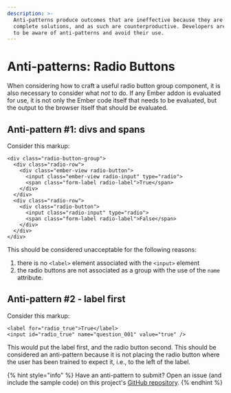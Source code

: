 ```yaml
---
description: >-
  Anti-patterns produce outcomes that are ineffective because they are not
  complete solutions, and as such are counterproductive. Developers are advised
  to be aware of anti-patterns and avoid their use.
---
```


# Anti-patterns: Radio Buttons

When considering how to craft a useful radio button group component, it is also necessary to consider what _not_ to do. If any Ember addon is evaluated for use, it is not only the Ember code itself that needs to be evaluated, but the output to the browser itself that should be evaluated.

## Anti-pattern \#1: divs and spans

Consider this markup:

```markup
<div class="radio-button-group">
  <div class="radio-row">
    <div class="ember-view radio-button">
      <input class="ember-view radio-input" type="radio">
      <span class="form-label radio-label">True</span>
    </div>
  </div>
  <div class="radio-row">
    <div class="radio-button">
      <input class="radio-input" type="radio">
      <span class="form-label radio-label">False</span>        
    </div>
  </div>
</div>
```

This should be considered unacceptable for the following reasons:

1. there is no `<label>` element associated with the `<input>` element
2. the radio buttons are not associated as a group with the use of the `name` attribute.

## Anti-pattern \#2 - label first

Consider this markup:

```markup
<label for="radio_true">True</label>
<input id="radio_true" name="question_001" value="true" />
```

This would put the label first, and the radio button second. This should be considered an anti-pattern because it is not placing the radio button where the user has been trained to expect it, i.e., to the left of the label.

{% hint style="info" %}
Have an anti-pattern to submit? Open an issue \(and include the sample code\) on this project's [GitHub repository](https://github.com/MelSumner/ember-component-patterns).
{% endhint %}

